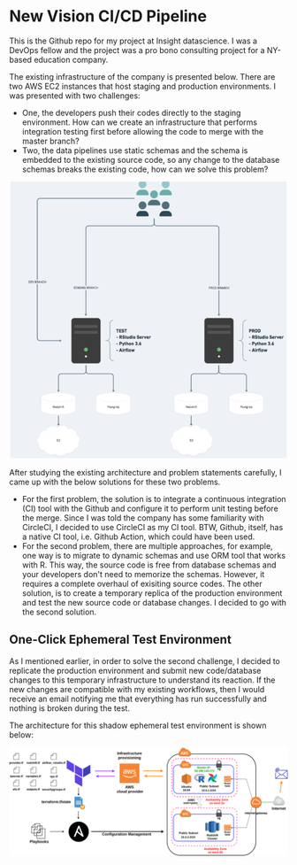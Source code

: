 # New Vision CI/CD Pipeline

This is the Github repo for my project at Insight datascience. I was a DevOps fellow and the project was a pro bono consulting project for a NY-based education company.

The existing infrastructure of the company is presented below. There are two AWS EC2 instances that host staging and production environments. I was presented with two challenges:
- One, the developers push their codes directly to the staging environment. How can we create an infrastructure that performs integration testing first before allowing the code to merge with the master branch? 
- Two, the data pipelines use static schemas and the schema is embedded to the existing source code, so any change to the database schemas breaks the existing code, how can we solve this problem?

<p align="center"> <img src="images/current_infra.png" width="500" height="500"> </p>

After studying the existing architecture and problem statements carefully, I came up with the below solutions for these two problems.
- For the first problem, the solution is to integrate a continuous integration (CI) tool with the Github and configure it to perform unit testing before the merge. Since I was told the company has some familiarity with CircleCI, I decided to use CircleCI as my CI tool. BTW, Github, itself, has a native CI tool, i.e. Github Action, which could have been used.
- For the second problem, there are multiple approaches, for example, one way is to migrate to dynamic schemas and use ORM tool that works with R. This way, the source code is free from database schemas and your developers don't need to memorize the schemas. However, it requires a complete overhaul of exisiting source codes. The other solution, is to create a temporary replica of the production environment and test the new source code or database changes. I decided to go with the second solution. 

## One-Click Ephemeral Test Environment

As I mentioned earlier, in order to solve the second challenge, I decided to replicate the production environment and submit new code/database changes to this temporary infrastructure to understand its reaction. If the new changes are compatible with my existing workflows, then I would receive an email notifying me that everything has run successfully and nothing is broken during the test. 

The architecture for this shadow ephemeral test environment is shown below: 

<p align="center"> <img src="images/Architecturediagram.png"> </p>

<!-- ![alt text](images/Architecturediagram.png "Project Infrastructure") -->
